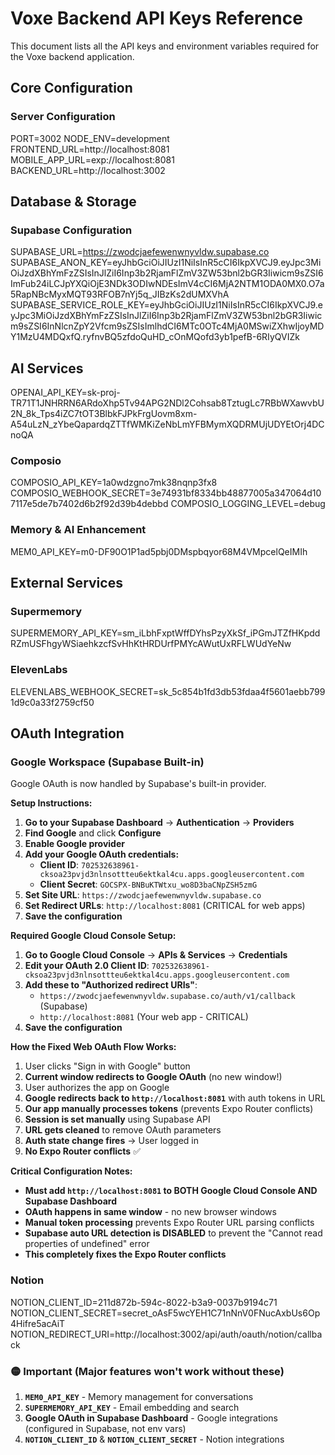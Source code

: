 # Voxe Backend API Keys Reference

This document lists all the API keys and environment variables required for the Voxe backend application.

## Core Configuration

### Server Configuration
PORT=3002
NODE_ENV=development
FRONTEND_URL=http://localhost:8081
MOBILE_APP_URL=exp://localhost:8081
BACKEND_URL=http://localhost:3002

## Database & Storage

### Supabase Configuration
SUPABASE_URL=https://zwodcjaefewenwnyvldw.supabase.co
SUPABASE_ANON_KEY=eyJhbGciOiJIUzI1NiIsInR5cCI6IkpXVCJ9.eyJpc3MiOiJzdXBhYmFzZSIsInJlZiI6Inp3b2RjamFlZmV3ZW53bnl2bGR3Iiwicm9sZSI6ImFub24iLCJpYXQiOjE3NDk3ODIwNDEsImV4cCI6MjA2NTM1ODA0MX0.O7a5RapNBcMyxMQT93RFOB7nYj5q_JIBzKs2dUMXVhA
SUPABASE_SERVICE_ROLE_KEY=eyJhbGciOiJIUzI1NiIsInR5cCI6IkpXVCJ9.eyJpc3MiOiJzdXBhYmFzZSIsInJlZiI6Inp3b2RjamFlZmV3ZW53bnl2bGR3Iiwicm9sZSI6InNlcnZpY2Vfcm9sZSIsImlhdCI6MTc0OTc4MjA0MSwiZXhwIjoyMDY1MzU4MDQxfQ.ryfnvBQ5zfdoQuHD_cOnMQofd3yb1pefB-6RIyQVIZk

## AI Services
OPENAI_API_KEY=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

### Composio
COMPOSIO_API_KEY=1a0wdzgno7mk38nqnp3fx8
COMPOSIO_WEBHOOK_SECRET=3e74931bf8334bb48877005a347064d107117e5de7b7402d6b2f92d39b4debbd
COMPOSIO_LOGGING_LEVEL=debug

### Memory & AI Enhancement
MEM0_API_KEY=m0-DF90O1P1ad5pbj0DMspbqyor68M4VMpcelQeIMIh

## External Services

### Supermemory
SUPERMEMORY_API_KEY=sm_iLbhFxptWffDYhsPzyXkSf_iPGmJTZfHKpddRZmUSFhgyWSiaehkzcfSvHhKtHRDUrfPMYcAWutUxRFLWUdYeNw

### ElevenLabs
ELEVENLABS_WEBHOOK_SECRET=sk_5c854b1fd3db53fdaa4f5601aebb7991d9c0a33f2759cf50

## OAuth Integration

### Google Workspace (Supabase Built-in)
Google OAuth is now handled by Supabase's built-in provider.

**Setup Instructions:**
1. **Go to your Supabase Dashboard** → **Authentication** → **Providers**
2. **Find Google** and click **Configure**
3. **Enable Google provider**
4. **Add your Google OAuth credentials:**
   - **Client ID**: `702532638961-cksoa23pvjd3nlnsottteu6ektkal4cu.apps.googleusercontent.com`
   - **Client Secret**: `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`
5. **Set Site URL**: `https://zwodcjaefewenwnyvldw.supabase.co`
6. **Set Redirect URLs**: `http://localhost:8081` (CRITICAL for web apps)
7. **Save the configuration**

**Required Google Cloud Console Setup:**
1. **Go to Google Cloud Console** → **APIs & Services** → **Credentials**
2. **Edit your OAuth 2.0 Client ID**: `702532638961-cksoa23pvjd3nlnsottteu6ektkal4cu.apps.googleusercontent.com`
3. **Add these to "Authorized redirect URIs"**:
   - `https://zwodcjaefewenwnyvldw.supabase.co/auth/v1/callback` (Supabase)
   - `http://localhost:8081` (Your web app - CRITICAL)
4. **Save the configuration**

**How the Fixed Web OAuth Flow Works:**
1. User clicks "Sign in with Google" button
2. **Current window redirects to Google OAuth** (no new window!)
3. User authorizes the app on Google
4. **Google redirects back to `http://localhost:8081`** with auth tokens in URL
5. **Our app manually processes tokens** (prevents Expo Router conflicts)
6. **Session is set manually** using Supabase API
7. **URL gets cleaned** to remove OAuth parameters
8. **Auth state change fires** → User logged in
9. **No Expo Router conflicts** ✅

**Critical Configuration Notes:**
- **Must add `http://localhost:8081` to BOTH Google Cloud Console AND Supabase Dashboard**
- **OAuth happens in same window** - no new browser windows
- **Manual token processing** prevents Expo Router URL parsing conflicts
- **Supabase auto URL detection is DISABLED** to prevent the "Cannot read properties of undefined" error
- **This completely fixes the Expo Router conflicts**

### Notion
NOTION_CLIENT_ID=211d872b-594c-8022-b3a9-0037b9194c71
NOTION_CLIENT_SECRET=secret_oAsF5wcYEH1C71nNnV0FNucAxbUs6Op4Hifre5acAiT
NOTION_REDIRECT_URI=http://localhost:3002/api/auth/oauth/notion/callback

### 🟡 Important (Major features won't work without these)
1. **`MEM0_API_KEY`** - Memory management for conversations
2. **`SUPERMEMORY_API_KEY`** - Email embedding and search
3. **Google OAuth in Supabase Dashboard** - Google integrations (configured in Supabase, not env vars)
4. **`NOTION_CLIENT_ID`** & **`NOTION_CLIENT_SECRET`** - Notion integrations